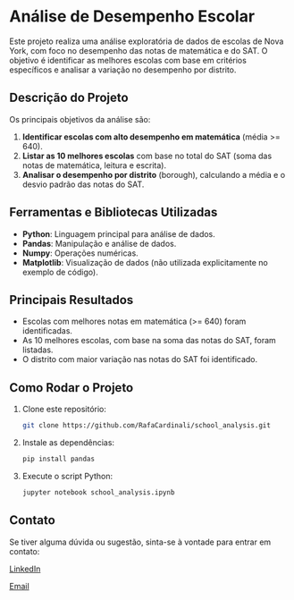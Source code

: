 # Análise de Desempenho Escolar

Este projeto realiza uma análise exploratória de dados de escolas de Nova York, com foco no desempenho das notas de matemática e do SAT. O objetivo é identificar as melhores escolas com base em critérios específicos e analisar a variação no desempenho por distrito.

## Descrição do Projeto

Os principais objetivos da análise são:

1. **Identificar escolas com alto desempenho em matemática** (média >= 640).
2. **Listar as 10 melhores escolas** com base no total do SAT (soma das notas de matemática, leitura e escrita).
3. **Analisar o desempenho por distrito** (borough), calculando a média e o desvio padrão das notas do SAT.

## Ferramentas e Bibliotecas Utilizadas

- **Python**: Linguagem principal para análise de dados.
- **Pandas**: Manipulação e análise de dados.
- **Numpy**: Operações numéricas.
- **Matplotlib**: Visualização de dados (não utilizada explicitamente no exemplo de código).

## Principais Resultados

- Escolas com melhores notas em matemática (>= 640) foram identificadas.
- As 10 melhores escolas, com base na soma das notas do SAT, foram listadas.
- O distrito com maior variação nas notas do SAT foi identificado.

## Como Rodar o Projeto

1. Clone este repositório: 
   ```bash
   git clone https://github.com/RafaCardinali/school_analysis.git
    ```
2. Instale as dependências:
    ```bash
    pip install pandas
    ```
3. Execute o script Python:
    ```bash
    jupyter notebook school_analysis.ipynb
    ```
## Contato

Se tiver alguma dúvida ou sugestão, sinta-se à vontade para entrar em contato:

[LinkedIn](https://www.linkedin.com/in/rafael-cardinali-213899296/)

[Email](mailto:rflcardinali@gmail.com)
